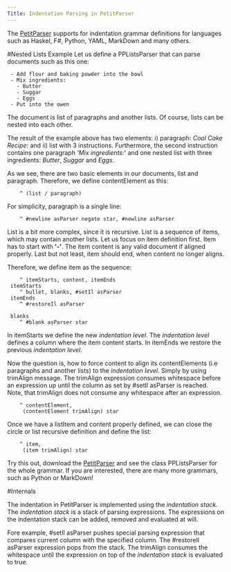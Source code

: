 ```yaml
---
Title: Indentation Parsing in PetitParser
---
```


The [PetitParser](http://smalltalkhub.com/#!/~Moose/PetitParser) supports for indentation grammar definitions for languages such as Haskel, F#, Python, YAML, MarkDown and many others.

#Nested Lists Example
Let us define a PPListsParser that can parse documents such as this one:

``` Cool Cake Recipe:
 - Add flour and baking powder into the bowl
 - Mix ingredients:
   - Butter
   - Suggar
   - Eggs
 - Put into the owen
```

The document is list of paragraphs and another lists. 
Of course, lists can be nested into each other.

The result of the example above has two elements: i) paragraph: *Cool Cake Recipe:* and ii) list with 3 instructions.
Furthermore, the second instruction contains one paragraph *'Mix ingredients:*' and one nested list with three ingredients: *Butter*, *Suggar* and *Eggs*.

As we see, there are two basic elements in our documents, list and paragraph.
Therefore, we define contentElement as this:

``` contentElement
	^ (list / paragraph)
```

For simplicity, paragraph is a single line:
``` paragraph
	^ #newline asParser negate star, #newline asParser
```

List is a bit more complex, since it is recursive.
List is a sequence of items, which may contain another lists.
Let us focus on item definition first.
Item has to start with **'-'**.
The item content is any valid document if aligned properly.
Last but not least, item should end, when content no longer aligns.

Therefore, we define item as the sequence:
``` item
	^ itemStarts, content, itemEnds 
 itemStarts
	^ bullet, blanks, #setIl asParser
 itemEnds
	^ #restoreIl asParser

 blanks
	^ #blank asParser star
```



In itemStarts we define the new *indentation level*.
The *indentation level* defines a column where the item content starts.
In itemEnds we restore the previous *indentation level*.

Now the question is, how to force content to align its contentElements (i.e paragraphs and another lists) to the *indentation level*.
Simply by using trimAlign message. 
The trimAlign expression consumes whitespace before an expression up until the column as set by #setIl asParser is reached.
Note, that trimAlign does not consume any whitespace after an expression.

``` content
	^ contentElement, 
	 (contentElement trimAlign) star
```


Once we have a listItem and content properly defined, we can close the circle or list recursive definition and define the list:
``` list
	^ item,
	 (item trimAlign) star
```

Try this out, download the [PetitParser](http://smalltalkhub.com/#!/~Moose/PetitParser) and see the class PPListsParser for the whole grammar. 
If you are interested, there are many more grammars, such as Python or MarkDown!

#Internals

The indentation in PetitParser is implemented using the *indentation stack*.
The *indentation stack* is a stack of parsing expressions.
The expressions on the indentation stack can be added, removed and evaluated at will.

Fore example, #setIl asParser pushes special parsing expression that compares current column with the specified column.
The #restoreIl asParser expression pops from the stack.
The trimAlign consumes the whitespace until the expression on top of the *indentation stack* is evaluated to true.
